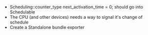 * Scheduling::counter_type next_activation_time = 0; should go into Schedulable
* The CPU (and other devices) needs a way to signal it's change of schedule
* Create a Standalone bundle exporter
